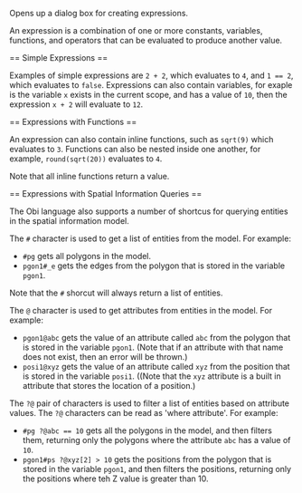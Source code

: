 Opens up a dialog box for creating expressions.

An expression is a combination of one or more constants, variables, functions, and operators that can be evaluated to produce another value.

== Simple Expressions ==

Examples of simple expressions are `2 + 2`, which evaluates to `4`, and `1 == 2`, which evaluates to `false`. Expressions can also contain variables, for exaple is the variable `x` exists in the current scope, and has a value of `10`, then the expression `x + 2` will evaluate to `12`. 

== Expressions with Functions ==

An expression can also contain inline functions, such as `sqrt(9)` which evaluates to `3`. Functions can also be nested inside one another, for example, `round(sqrt(20))` evaluates to `4`. 

Note that all inline functions return a value. 

== Expressions with Spatial Information Queries == 

The Obi language also supports a number of shortcus for querying entities in the spatial information model. 

The `#` character is used to get a list of entities from the model. For example:

* `#pg` gets all polygons in the model.
* `pgon1#_e` gets the edges from the polygon that is stored in the variable `pgon1`.

Note that the `#` shorcut will always return a list of entities.

The `@` character is used to get attributes from entities in the model. For example:

* `pgon1@abc` gets the value of an attribute called `abc` from the polygon that is stored in the variable `pgon1`. (Note that if an attribute with that name does not exist, then an error will be thrown.)
* `posi1@xyz` gets the value of an attribute called `xyz` from the position that is stored in the variable `posi1`. ((Note that the `xyz` attribute is a built in attribute that stores the location of a position.)

The `?@` pair of characters is used to filter a list of entities based on attribute values. The `?@` characters can be read as 'where attribute'. For example:

* `#pg ?@abc == 10` gets all the polygons in the model, and then filters them, returning only the polygons where the attribute `abc` has a value of `10`.
* `pgon1#ps ?@xyz[2] > 10` gets the positions from the polygon that is stored in the variable `pgon1`, and then filters the positions, returning only the positions where teh Z value is greater than 10.

